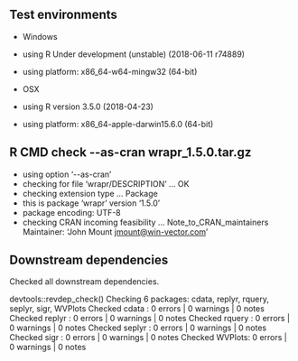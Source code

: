 

## Test environments

  * Windows
  * using R Under development (unstable) (2018-06-11 r74889)
  * using platform: x86_64-w64-mingw32 (64-bit)

  * OSX 
  * using R version 3.5.0 (2018-04-23)
  * using platform: x86_64-apple-darwin15.6.0 (64-bit)

## R CMD check --as-cran wrapr_1.5.0.tar.gz 

  * using option ‘--as-cran’
  * checking for file ‘wrapr/DESCRIPTION’ ... OK
  * checking extension type ... Package
  * this is package ‘wrapr’ version ‘1.5.0’
  * package encoding: UTF-8
  * checking CRAN incoming feasibility ... Note_to_CRAN_maintainers
  Maintainer: ‘John Mount <jmount@win-vector.com>’

## Downstream dependencies

  Checked all downstream dependencies.

  devtools::revdep_check()
  Checking 6 packages: cdata, replyr, rquery, seplyr, sigr, WVPlots
  Checked cdata  : 0 errors | 0 warnings | 0 notes
  Checked replyr : 0 errors | 0 warnings | 0 notes
  Checked rquery : 0 errors | 0 warnings | 0 notes
  Checked seplyr : 0 errors | 0 warnings | 0 notes
  Checked sigr   : 0 errors | 0 warnings | 0 notes
  Checked WVPlots: 0 errors | 0 warnings | 0 notes
